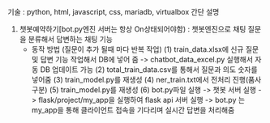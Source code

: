 
기술 : python, html, javascript, css, mariadb, virtualbox
간단 설명

 1) 챗봇예약하기[bot.py엔진 서버는 항상 On상태되어야함)
    : 챗봇엔진으로 채팅 질문을 분류해서 답변하는 채팅 기능
    * 동작 방법 (질문이 추가 될때 마다 반복 작업)
      (1) train_data.xlsx에 신규 질문 및 답변 기능 작업해서 DB에 넣어 줌
          -> chatbot_data_excel.py 실행해서 자동 DB 업데이트 가능
      (2) total_train_data.csv를 통해서 질문과 의도 숫자를 넣어줌
      (3) train_model.py를 재생성
      (4) ner_train.txt에서 전처리 진행(품사 구분)
      (5) train_model.py를 재생성
      (6) bot.py파일 실행 -> 챗봇 서버 실행
         -> flask/project/my_app을 실행하여 flask api 서버 실행
         -> bot.py 는 my_app을 통해 클라이언트 접속을 기다리며 실시간 답변을 처리해줌
       
